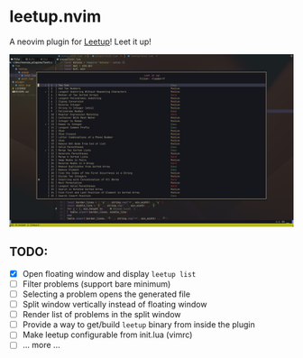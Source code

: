 # leetup.nvim
A neovim plugin for [Leetup](https://github.com/dragfire/leetup)! Leet it up!

![List problems](./assets/demo.png?raw=true)

## TODO:
- [x] Open floating window and display `leetup list`
- [ ] Filter problems (support bare minimum)
- [ ] Selecting a problem opens the generated file 
- [ ] Split window vertically instead of floating window
- [ ] Render list of problems in the split window
- [ ] Provide a way to get/build `leetup` binary from inside the plugin
- [ ] Make leetup configurable from init.lua (vimrc)
- [ ] ... more ...
